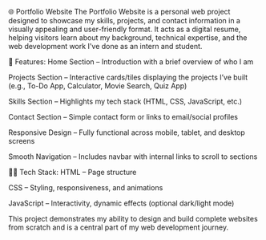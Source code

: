 🌐 Portfolio Website
The Portfolio Website is a personal web project designed to showcase my skills, projects, and contact information in a visually appealing and user-friendly format. It acts as a digital resume, helping visitors learn about my background, technical expertise, and the web development work I've done as an intern and student.

🧩 Features:
Home Section – Introduction with a brief overview of who I am

Projects Section – Interactive cards/tiles displaying the projects I’ve built (e.g., To-Do App, Calculator, Movie Search, Quiz App)

Skills Section – Highlights my tech stack (HTML, CSS, JavaScript, etc.)

Contact Section – Simple contact form or links to email/social profiles

Responsive Design – Fully functional across mobile, tablet, and desktop screens

Smooth Navigation – Includes navbar with internal links to scroll to sections

👨‍💻 Tech Stack:
HTML – Page structure

CSS – Styling, responsiveness, and animations

JavaScript – Interactivity, dynamic effects (optional dark/light mode)

This project demonstrates my ability to design and build complete websites from scratch and is a central part of my web development journey.
